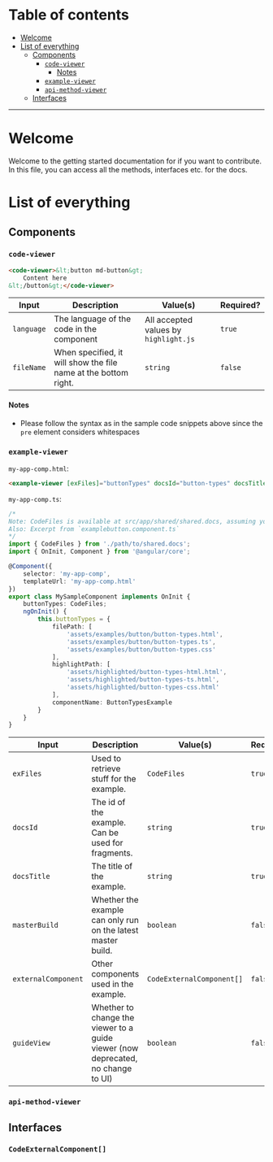 <a name="top"/>

# Table of contents
- [Welcome](#welcome)
- [List of everything](#list-of-everything)
  - [Components](#components)
    - [`code-viewer`](#code-viewer)
	  - [Notes](#notes)
    - [`example-viewer`](#example-viewer)
	- [`api-method-viewer`](#api-method-viewer)
  - [Interfaces](#interfaces)
---
# Welcome
Welcome to the getting started documentation for if you want to contribute. In this file, you can access all the methods, interfaces etc. for the docs.

# List of everything
## Components

### `code-viewer`
```html
<code-viewer>&lt;button md-button&gt;
	Content here
&lt;/button&gt;</code-viewer>
```
Input | Description | Value(s) | Required?
---|---|---|---
`language` | The language of the code in the component | All accepted values by `highlight.js` | `true`
`fileName` | When specified, it will show the file name at the bottom right. | `string` | `false`

#### Notes
- Please follow the syntax as in the sample code snippets above since the `pre` element considers whitespaces

### `example-viewer`

`my-app-comp.html`:
```html
<example-viewer [exFiles]="buttonTypes" docsId="button-types" docsTitle="Button Types"></example-viewer>
```
`my-app-comp.ts`:
```ts
/*
Note: CodeFiles is available at src/app/shared/shared.docs, assuming you're at the root of the project.
Also: Excerpt from `examplebutton.component.ts`
*/
import { CodeFiles } from './path/to/shared.docs';
import { OnInit, Component } from '@angular/core';

@Component({
	selector: 'my-app-comp',
	templateUrl: 'my-app-comp.html'
})
export class MySampleComponent implements OnInit {
	buttonTypes: CodeFiles;
	ngOnInit() {
		this.buttonTypes = {
            filePath: [
                'assets/examples/button/button-types.html',
                'assets/examples/button/button-types.ts',
                'assets/examples/button/button-types.css'
            ],
            highlightPath: [
                'assets/highlighted/button-types-html.html',
                'assets/highlighted/button-types-ts.html',
                'assets/highlighted/button-types-css.html'
            ],
            componentName: ButtonTypesExample
		}
	}
}
```
Input | Description | Value(s) | Required?
---|---|---|---
`exFiles` | Used to retrieve stuff for the example. | `CodeFiles` | `true`
`docsId` | The id of the example. Can be used for fragments. | `string` | `true`
`docsTitle` | The title of the example. | `string` | `true`
`masterBuild` | Whether the example can only run on the latest master build. | `boolean` | `false`
`externalComponent` | Other components used in the example. | `CodeExternalComponent[]` | `false`
`guideView` | Whether to change the viewer to a guide viewer (now deprecated, no change to UI) | `boolean` | `false`

### `api-method-viewer`

## Interfaces
### `CodeExternalComponent[]`
